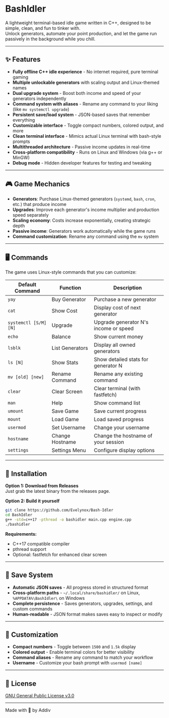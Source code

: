 # BashIdler
A lightweight terminal-based idle game written in C++, designed to be simple, clean, and fun to tinker with.  
Unlock generators, automate your point production, and let the game run passively in the background while you chill.

---

## ✨ Features
- **Fully offline C++ idle experience** - No internet required, pure terminal gaming
- **Multiple unlockable generators** with scaling output and Linux-themed names
- **Dual upgrade system** - Boost both income and speed of your generators independently
- **Command system with aliases** - Rename any command to your liking (like `mv systemctl upgrade`)
- **Persistent save/load system** - JSON-based saves that remember everything
- **Customizable interface** - Toggle compact numbers, colored output, and more
- **Clean terminal interface** - Mimics actual Linux terminal with bash-style prompts
- **Multithreaded architecture** - Passive income updates in real-time
- **Cross-platform compatibility** - Runs on Linux and Windows (via g++ or MinGW)
- **Debug mode** - Hidden developer features for testing and tweaking

---

## 🎮 Game Mechanics
- **Generators**: Purchase Linux-themed generators (`systemd`, `bash`, `cron`, etc.) that produce income
- **Upgrades**: Improve each generator's income multiplier and production speed separately  
- **Scaling economy**: Costs increase exponentially, creating strategic depth
- **Passive income**: Generators work automatically while the game runs
- **Command customization**: Rename any command using the `mv` system

---

## 🖥️ Commands
The game uses Linux-style commands that you can customize:

| Default Command | Function        | Description                                 |
|----------------|------------------|---------------------------------------------|
| `yay`          | Buy Generator    | Purchase a new generator                    |
| `cat`          | Show Cost        | Display cost of next generator              |
| `systemctl [S/M] [N]`    | Upgrade | Upgrade generator N's income or speed      |
| `echo`         | Balance          | Show current money                          |
| `lsblk`        | List Generators  | Display all owned generators                |
| `ls [N]`       | Show Stats       | Show detailed stats for generator N         |
| `mv [old] [new]` | Rename Command | Rename any existing command                 |
| `clear`        | Clear Screen     | Clear terminal (with fastfetch)             |
| `man`          | Help             | Show command list                           |
| `umount`       | Save Game        | Save current progress                       |
| `mount`        | Load Game        | Load saved progress                         |
| `usermod`      | Set Username     | Change your username                        |
| `hostname`     | Change Hostname  | Change the hostname of your session         |
| `settings`     | Settings Menu    | Configure display options                   |


---

## 🔧 Installation
**Option 1: Download from Releases**  
Just grab the latest binary from the releases page.

**Option 2: Build it yourself**
```bash
git clone https://github.com/Evelynox/Bash-Idler
cd BashIdler
g++ -std=c++17 -pthread -o bashidler main.cpp engine.cpp
./bashidler
```

**Requirements:**
- C++17 compatible compiler
- pthread support
- Optional: fastfetch for enhanced clear screen

---

## 💾 Save System
- **Automatic JSON saves** - All progress stored in structured format
- **Cross-platform paths** - `~/.local/share/bashidler/` on Linux, `%APPDATA%\BashIdler\` on Windows
- **Complete persistence** - Saves generators, upgrades, settings, and custom commands
- **Human-readable** - JSON format makes saves easy to inspect or modify

---

## 🎨 Customization
- **Compact numbers** - Toggle between `1500` and `1.5k` display
- **Colored output** - Enable terminal colors for better visibility  
- **Command aliases** - Rename any command to match your workflow
- **Username** - Customize your bash prompt with `usermod [name]`

---

## 📃 License
[GNU General Public License v3.0](LICENSE.md)

---

Made with 💙 by Addiv
